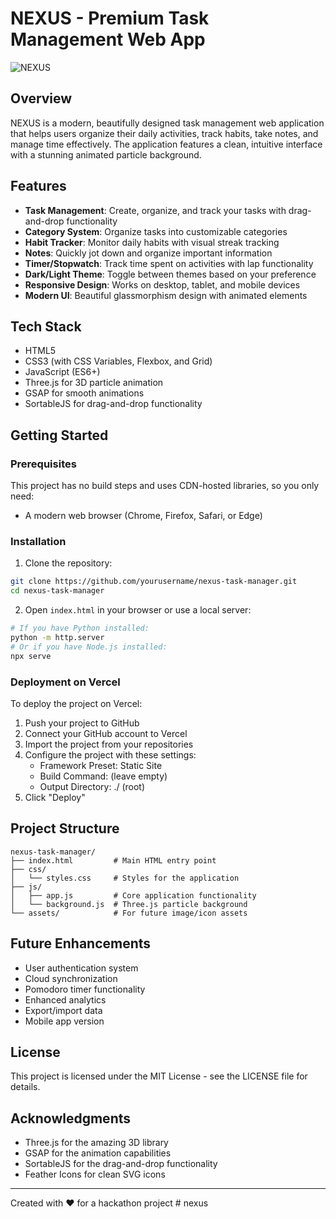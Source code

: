 # NEXUS - Premium Task Management Web App

![NEXUS](https://i.imgur.com/yHi9Dgj.png)

## Overview

NEXUS is a modern, beautifully designed task management web application that helps users organize their daily activities, track habits, take notes, and manage time effectively. The application features a clean, intuitive interface with a stunning animated particle background.

## Features

- **Task Management**: Create, organize, and track your tasks with drag-and-drop functionality
- **Category System**: Organize tasks into customizable categories
- **Habit Tracker**: Monitor daily habits with visual streak tracking
- **Notes**: Quickly jot down and organize important information
- **Timer/Stopwatch**: Track time spent on activities with lap functionality
- **Dark/Light Theme**: Toggle between themes based on your preference
- **Responsive Design**: Works on desktop, tablet, and mobile devices
- **Modern UI**: Beautiful glassmorphism design with animated elements

## Tech Stack

- HTML5
- CSS3 (with CSS Variables, Flexbox, and Grid)
- JavaScript (ES6+)
- Three.js for 3D particle animation
- GSAP for smooth animations
- SortableJS for drag-and-drop functionality

## Getting Started

### Prerequisites

This project has no build steps and uses CDN-hosted libraries, so you only need:

- A modern web browser (Chrome, Firefox, Safari, or Edge)

### Installation

1. Clone the repository:
```bash
git clone https://github.com/yourusername/nexus-task-manager.git
cd nexus-task-manager
```

2. Open `index.html` in your browser or use a local server:
```bash
# If you have Python installed:
python -m http.server
# Or if you have Node.js installed:
npx serve
```

### Deployment on Vercel

To deploy the project on Vercel:

1. Push your project to GitHub
2. Connect your GitHub account to Vercel
3. Import the project from your repositories
4. Configure the project with these settings:
   - Framework Preset: Static Site
   - Build Command: (leave empty)
   - Output Directory: ./ (root)
5. Click "Deploy"

## Project Structure

```
nexus-task-manager/
├── index.html         # Main HTML entry point
├── css/
│   └── styles.css     # Styles for the application
├── js/
│   ├── app.js         # Core application functionality
│   └── background.js  # Three.js particle background
└── assets/            # For future image/icon assets
```

## Future Enhancements

- User authentication system
- Cloud synchronization
- Pomodoro timer functionality
- Enhanced analytics
- Export/import data
- Mobile app version

## License

This project is licensed under the MIT License - see the LICENSE file for details.

## Acknowledgments

- Three.js for the amazing 3D library
- GSAP for the animation capabilities
- SortableJS for the drag-and-drop functionality
- Feather Icons for clean SVG icons

---

Created with ❤️ for a hackathon project #   n e x u s 
 
 
